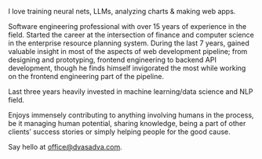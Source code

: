 I love training neural nets, LLMs, analyzing charts & making web apps.

Software engineering professional with over 15 years of experience in the field. Started the career at the intersection of finance and computer science in the enterprise resource planning system. During the last 7 years, gained valuable insight in most of the aspects of web development pipeline; from designing and prototyping, frontend engineering to backend API development, though he finds himself invigorated the most while working on the frontend engineering part of the pipeline. 

Last three years heavily invested in machine learning/data science and NLP field. 

Enjoys immensely contributing to anything involving humans in the process, be it managing human potential, sharing knowledge, being a part of other clients’ success stories or simply helping people for the good cause.

Say hello at [office@dvasadva.com](mailto:office@dvasadva.com).
